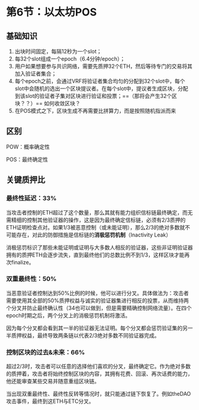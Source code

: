 # 第6节：以太坊POS



## 基础知识

1. 出块时间固定，每隔12秒为一个slot；
2. 每32个slot组成一个epoch（6.4分钟/epoch）；
3. 用户如果想要参与共识网络，需要先质押32个ETH，然后等待专门的交易将其加入验证者集合；
4. 每个epoch之前，会通过VRF将验证者集合均匀的分配到32个slot中，每个slot中会随机的选出一个区块提议者。在每个slot中，提议者生成区块，分配到该slot的验证者子集对区块进行验证和投票；==（那将会产生32个区块？？）== 如何收敛区块？
5. 在POS模式之下，区块生成不再需要比拼算力，而是按照随机指派而来



## 区别

POW：概率确定性

POS：最终确定性



## 关键质押比

### 最终性延迟：33%

当攻击者控制的ETH超过了这个数量，那么其就有能力组织信标链最终确定，而无需精细的控制其他验证器的操作，这是因为最终确定信标链，必须有2/3质押的ETH证明检查点对。如果1/3被恶意控制（或未能证明），那么2/3的绝对多数就不可能存在，对此的防御措施是信标链的**消极惩罚机制**（Inactivity Leak）



消极惩罚标识了那些未能证明或证明与大多数人相反的验证器，这些非证明验证器拥有的质押ETH会逐步流失，直到最终他们的总数比例不到1/3，这样区块才能再次finalize。

### 双重最终性：50%

当恶意验证者控制达到50%比例的时候，他可以进行分叉。具体做法为：攻击者需要使用其全部的50%质押权益与诚实的验证器集进行相反的投票，从而维持两个分叉并防止最终确认性（34也可以做到，但是需要精确控制网络流量）。在四个epoch时期之后，两个分叉上的消极惩罚机制将激活。



因为每个分叉都会看到其一半的验证器无法证明。每个分叉都会惩罚验证集的另一半质押权益，最终导致两条链以代表2/3绝对多数不同验证器完成。

### 控制区块的过去&未来：66%

超过2/3时，攻击者可以任意的选择他们喜欢的分叉，最终确定它。作为绝对多数的质押着，攻击者将始终控制区块的内容，其拥有花费、回滚、再次话费的能力，他还能审查某些交易并随意重组区块链。



当出现双重最终性、最终性反转等情况时，就只能通过链下恢复了。例如theDAO攻击事件，最终到这ETH与ETC分叉。